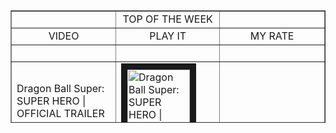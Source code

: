 <table style="border-collapse: collapse; width: 100%; height: 180px;" border="1">
<tbody>
<tr>
<td style="width: 33.3333%;">&nbsp;</td>
<td style="width: 33.1913%; text-align: center;">TOP OF THE WEEK</td>
<td style="width: 33.4753%;">&nbsp;</td>
</tr>
<tr>
<td style="width: 33.3333%; text-align: center;">VIDEO</td>
<td style="width: 33.1913%; text-align: center;">PLAY IT</td>
<td style="width: 33.4753%; text-align: center;">MY RATE</td>
</tr>
<tr style="height: 18px;">
<td style="width: 33.3333%; height: 18px;">&nbsp;</td>
<td style="width: 33.1913%; text-align: center; height: 18px;">&nbsp;</td>
<td style="width: 33.4753%; height: 18px;">&nbsp;</td>
</tr>
     
     
<tr style="height: 18px;">
<td style="width: 33.3333%; height: 18px;">Dragon Ball Super: SUPER HERO | OFFICIAL TRAILER</td>
<td style="width: 33.1913%; height: 18px;">
     <a 
        href="http://www.youtube.com/watch?feature=player_embedded&v=t5CIs0jDqC8" 
        target="_blank"><img src="http://img.youtube.com/vi/t5CIs0jDqC8/0.jpg" 
        alt="Dragon Ball Super: SUPER HERO | OFFICIAL TRAILER" width="100" height="100" border="10" />
      </a> 
 </td>
<td style="width: 33.4753%; height: 18px;">&nbsp;</td>
</tr>
     
<tr style="height: 18px;">
<td style="width: 33.3333%; height: 18px;">CREA tu Github README Profile paso a paso y añade GitHub Actions</td>
<td style="width: 33.1913%; height: 18px;">
          <a 
             href="http://www.youtube.com/watch?feature=player_embedded&v=1eEnboVooiY" 
             target="_blank"><img src="http://img.youtube.com/vi/1eEnboVooiY/0.jpg" 
             alt="Dragon Ball Super: SUPER HERO | OFFICIAL TRAILER" width="100" height="100" border="10" />
          </a>      
</td>
<td style="width: 33.4753%; height: 18px;">&nbsp;</td>
</tr>
     
<tr style="height: 18px;">
<td style="width: 33.3333%; height: 18px;">UFC 274 SLOW MOTION</td>
<td style="width: 33.1913%; height: 18px;">
     <a 
        href="http://www.youtube.com/watch?feature=player_embedded&v=OY_b7G8ZJ1o" 
        target="_blank"><img src="http://img.youtube.com/vi/OY_b7G8ZJ1o/0.jpg" 
        alt="Dragon Ball Super: SUPER HERO | OFFICIAL TRAILER" width="100" height="100" border="10" />
      </a> 
 </td>
<td style="width: 33.4753%; height: 18px;">&nbsp;</td>
</tr>
     
<tr style="height: 18px;">
<td style="width: 33.3333%; height: 18px;">My name is Giovanni Giorgio</td>
<td style="width: 33.1913%; height: 18px;">
      <a 
        href="http://www.youtube.com/watch?feature=player_embedded&v=i2U50K13-Hg" 
        target="_blank"><img src="http://img.youtube.com/vi/i2U50K13-Hg/0.jpg" 
        alt="Dragon Ball Super: SUPER HERO | OFFICIAL TRAILER" width="100" height="100" border="10" />
      </a> 
 </td>
<td style="width: 33.4753%; height: 18px;">&nbsp;</td>
</tr>
     
<tr style="height: 18px;">
<td style="width: 33.3333%; height: 18px;">Working Remotely in Thailand (Chiang Mai)</td>
<td style="width: 33.1913%; height: 18px;">
       <a 
        href="http://www.youtube.com/watch?feature=player_embedded&v=WGfnt0cMHPc" 
        target="_blank"><img src="http://img.youtube.com/vi/WGfnt0cMHPc/0.jpg" 
        alt="Dragon Ball Super: SUPER HERO | OFFICIAL TRAILER" width="100" height="100" border="10" />
      </a> 
</td>
<td style="width: 33.4753%; height: 18px;">&nbsp;</td>
</tr>
     
</tbody>
</table>
